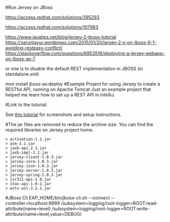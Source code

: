 #Run Jersey on JBoss

https://access.redhat.com/solutions/395293

https://access.redhat.com/solutions/107983

https://www.javatips.net/blog/jersey-2-jboss-tutorial
https://varuntayur.wordpress.com/2015/01/20/jersey-2-x-on-jboss-6-1-avoiding-resteasy-conflict/
https://stackoverflow.com/questions/6953516/deploying-a-jersey-webapp-on-jboss-as-7

or 
one is to disable the default REST implementation in JBOSS (in standalone.xml)
		    <extension module=”org.jboss.as.jaxrs”/>
            <subsystem xmlns=”urn:jboss:domain:jaxrs:1.0″/>
            
mvn install jboss-as:deploy 
#Example Project for using Jersey to create a RESTful API, running on Apache Tomcat
Just an example project that helped me learn how to set up a REST API in IntelliJ.

#Link to the tutorial:

See [this tutorial](https://medium.com/@jamsesso/starting-out-with-jersey-apache-tomcat-using-intellij-6338d93ffd40) for screenshots and setup instructions.

#The jar files are removed to reduce the archive size. You can find the required libraries on Jersey project home.

	> activation-1.1.jar
	> asm-3.1.jar
	> jaxb-api-2.1.jar
	> jaxb-impl-2.1.jar
	> jersey-client-1.0.3.jar
	> jersey-core-1.0.3.jar
	> jersey-json-1.0.3.jar
	> jersey-server-1.0.3.jar
	> jersey-spring-1.0.3.jar
	> jsr311-api-1.0.jar
	> stax-api-1.0-2.jar
	> wstx-asl-3.2.1.jar
#JBoss Cli
 EAP_HOME/bin/jboss-cli.sh --connect --controller=localhost:9999
 /subsystem=logging/root-logger=ROOT:read-attribute(name=level)
 /subsystem=logging/root-logger=ROOT:write-attribute(name=level,value=DEBUG)